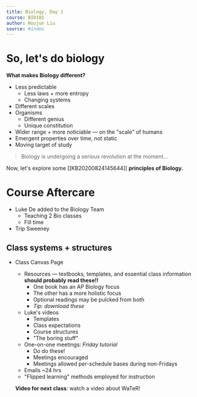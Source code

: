 ```yaml
---
title: Biology, Day 1
course: BIO101
author: Houjun Liu
source: #index
---
```


# So, let's do biology
**What makes Biology different?**

* Less predictable
    * Less laws + more entropy
    * Changing systems
* Different scales
* Organisms
    * Different genius
    * Unique constitution
* Wider range + more noticiable — on the "scale" of humans
* Emergent properties over time, not static
* Moving target of study

> Biology is undergoing a serious revolution at the moment...

Now, let's explore some [[KB20200824145644]] **principles of Biology.**

# Course Aftercare
* Luke De added to the Biology Team
    * Teaching 2 Bio classes
    * Fill time
* Trip Sweeney 

## Class systems + structures
* Class Canvas Page
    * Resources — textbooks, templates, and essential class information **should probably read these!!**
        * One book has an AP Biology focus
        * The other has a more holistic focus
        * Optional readings may be pulcked from both
        * _Tip: download these_
    * Luke's videos
        * Templates
        * Class expectations
        * Course structures
        * "The boring stuff"
    * One-on-one meetings: *Friday tutorial*
        * Do do these!
        * Meetings encouraged
        * Meetings allowed per-schedule bases during non-Fridays
    * Emails ~24 hrs
    * "Flipped learning" methods employed for instruction
    
    **Video for next class**: watch a video about WaTeR!
